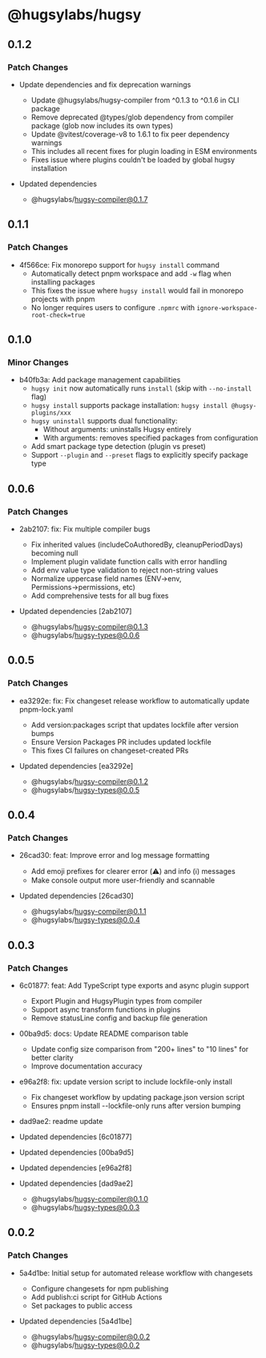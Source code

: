 # @hugsylabs/hugsy

## 0.1.2

### Patch Changes

- Update dependencies and fix deprecation warnings
  - Update @hugsylabs/hugsy-compiler from ^0.1.3 to ^0.1.6 in CLI package
  - Remove deprecated @types/glob dependency from compiler package (glob now includes its own types)
  - Update @vitest/coverage-v8 to 1.6.1 to fix peer dependency warnings
  - This includes all recent fixes for plugin loading in ESM environments
  - Fixes issue where plugins couldn't be loaded by global hugsy installation

- Updated dependencies
  - @hugsylabs/hugsy-compiler@0.1.7

## 0.1.1

### Patch Changes

- 4f566ce: Fix monorepo support for `hugsy install` command
  - Automatically detect pnpm workspace and add `-w` flag when installing packages
  - This fixes the issue where `hugsy install` would fail in monorepo projects with pnpm
  - No longer requires users to configure `.npmrc` with `ignore-workspace-root-check=true`

## 0.1.0

### Minor Changes

- b40fb3a: Add package management capabilities
  - `hugsy init` now automatically runs `install` (skip with `--no-install` flag)
  - `hugsy install` supports package installation: `hugsy install @hugsy-plugins/xxx`
  - `hugsy uninstall` supports dual functionality:
    - Without arguments: uninstalls Hugsy entirely
    - With arguments: removes specified packages from configuration
  - Add smart package type detection (plugin vs preset)
  - Support `--plugin` and `--preset` flags to explicitly specify package type

## 0.0.6

### Patch Changes

- 2ab2107: fix: Fix multiple compiler bugs
  - Fix inherited values (includeCoAuthoredBy, cleanupPeriodDays) becoming null
  - Implement plugin validate function calls with error handling
  - Add env value type validation to reject non-string values
  - Normalize uppercase field names (ENV→env, Permissions→permissions, etc)
  - Add comprehensive tests for all bug fixes

- Updated dependencies [2ab2107]
  - @hugsylabs/hugsy-compiler@0.1.3
  - @hugsylabs/hugsy-types@0.0.6

## 0.0.5

### Patch Changes

- ea3292e: fix: Fix changeset release workflow to automatically update pnpm-lock.yaml
  - Add version:packages script that updates lockfile after version bumps
  - Ensure Version Packages PR includes updated lockfile
  - This fixes CI failures on changeset-created PRs

- Updated dependencies [ea3292e]
  - @hugsylabs/hugsy-compiler@0.1.2
  - @hugsylabs/hugsy-types@0.0.5

## 0.0.4

### Patch Changes

- 26cad30: feat: Improve error and log message formatting
  - Add emoji prefixes for clearer error (⚠️) and info (ℹ️) messages
  - Make console output more user-friendly and scannable

- Updated dependencies [26cad30]
  - @hugsylabs/hugsy-compiler@0.1.1
  - @hugsylabs/hugsy-types@0.0.4

## 0.0.3

### Patch Changes

- 6c01877: feat: Add TypeScript type exports and async plugin support
  - Export Plugin and HugsyPlugin types from compiler
  - Support async transform functions in plugins
  - Remove statusLine config and backup file generation

- 00ba9d5: docs: Update README comparison table
  - Update config size comparison from "200+ lines" to "10 lines" for better clarity
  - Improve documentation accuracy

- e96a2f8: fix: update version script to include lockfile-only install
  - Fix changeset workflow by updating package.json version script
  - Ensures pnpm install --lockfile-only runs after version bumping

- dad9ae2: readme update
- Updated dependencies [6c01877]
- Updated dependencies [00ba9d5]
- Updated dependencies [e96a2f8]
- Updated dependencies [dad9ae2]
  - @hugsylabs/hugsy-compiler@0.1.0
  - @hugsylabs/hugsy-types@0.0.3

## 0.0.2

### Patch Changes

- 5a4d1be: Initial setup for automated release workflow with changesets
  - Configure changesets for npm publishing
  - Add publish:ci script for GitHub Actions
  - Set packages to public access

- Updated dependencies [5a4d1be]
  - @hugsylabs/hugsy-compiler@0.0.2
  - @hugsylabs/hugsy-types@0.0.2

